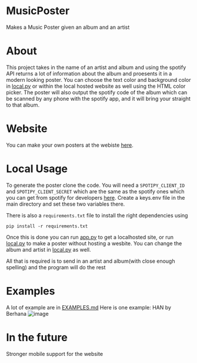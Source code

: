 # MusicPoster
Makes a Music Poster given an album and an artist

# About
This project takes in the name of an artist and album and using the spotify API returns a lot of information about the album and proesents it in a modern looking poster. You can choose the text color and background color in [local.py](local.py) or within the local hosted website as well using the HTML color picker. The poster will also output the spotify code of the album which can be scanned by any phone with the spotify app, and it will bring your straight to that album. 

# Website
You can make your own posters at the webiste [here](https://trevorg73.web.illinois.edu/musicposter/home). 

# Local Usage
To generate the poster clone the code. You will need a `SPOTIPY_CLIENT_ID` and `SPOTIPY_CLIENT_SECRET` which are the same as the spotify ones which you can get from spotify for developers [here](https://developer.spotify.com/documentation/general/guides/authorization/). 
Create a keys.env file in the main directory and set these two variables there.

There is also a `requirements.txt` file to install the right dependencies using 
```console
pip install -r requirements.txt
```

Once this is done you can run [app.py](app.py) to get a localhosted site, or run [local.py](local.py) to make a poster without hosting a wesbite. You can change the album and artist in [local.py](local.py) as well. 

All that is required is to send in an artist and album(with close enough spelling) and the program will do the rest

# Examples
A lot of example are in [EXAMPLES.md](EXAMPLES.md)
Here is one example:
HAN by Berhana
![image](https://user-images.githubusercontent.com/97134010/213099523-be8b207b-3bec-4e89-abad-ea35648f0bdf.png)


# In the future
Stronger mobile support for the website

